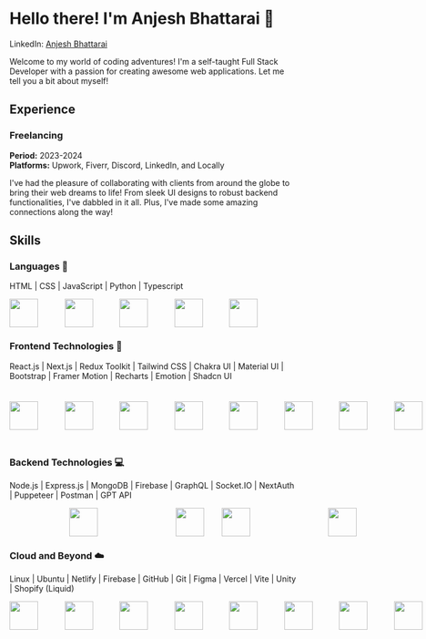 # Hello there! I'm Anjesh Bhattarai 🌟

LinkedIn: [Anjesh Bhattarai](http://www.linkedin.com/in/anjesh-bhattarai)  

Welcome to my world of coding adventures! I'm a self-taught Full Stack Developer with a passion for creating awesome web applications. Let me tell you a bit about myself!

## Experience

### Freelancing
**Period:** 2023-2024  
**Platforms:** Upwork, Fiverr, Discord, LinkedIn, and Locally

I've had the pleasure of collaborating with clients from around the globe to bring their web dreams to life! From sleek UI designs to robust backend functionalities, I've dabbled in it all. Plus, I've made some amazing connections along the way!

## Skills

### Languages 🚀
HTML  |  CSS  |  JavaScript  |  Python  |  Typescript
<div style="display: flex; align-items: center; ">
<img src="https://cdn.jsdelivr.net/gh/devicons/devicon@latest/icons/html5/html5-original.svg" width="50" height="50" style="margin-right: 15px;"><td>&nbsp;&nbsp;&nbsp;&nbsp;</td><td>&nbsp;&nbsp;&nbsp;&nbsp;</td>  
<img src="https://cdn.jsdelivr.net/gh/devicons/devicon@latest/icons/css3/css3-original.svg" width="50" height="50" style="margin-right: 15px;"><td>&nbsp;&nbsp;&nbsp;&nbsp;</td><td>&nbsp;&nbsp;&nbsp;&nbsp;</td>  
<img src="https://cdn.jsdelivr.net/gh/devicons/devicon@latest/icons/javascript/javascript-original.svg" width="50" height="50" style="margin-right: 15px;"><td>&nbsp;&nbsp;&nbsp;&nbsp;</td><td>&nbsp;&nbsp;&nbsp;&nbsp;</td>  
<img src="https://cdn.jsdelivr.net/gh/devicons/devicon@latest/icons/python/python-original.svg" width="50" height="50" style="margin-right: 15px;"><td>&nbsp;&nbsp;&nbsp;&nbsp;</td><td>&nbsp;&nbsp;&nbsp;&nbsp;</td>  
<img src="https://cdn.jsdelivr.net/gh/devicons/devicon@latest/icons/typescript/typescript-original.svg" width="50" height="50" style="margin-right: 15px;"><td>&nbsp;&nbsp;&nbsp;&nbsp;</td><td>&nbsp;&nbsp;&nbsp;&nbsp;</td>  
          
</div>

### Frontend Technologies 🎨
React.js  |  Next.js  |  Redux Toolkit  |  Tailwind CSS  |  Chakra UI  |  Material UI  |  Bootstrap  |  Framer Motion   |  Recharts  |  Emotion  |  Shadcn UI

<div style="display: flex; align-items: center; ">
<img src="https://cdn.jsdelivr.net/gh/devicons/devicon@latest/icons/react/react-original.svg"  width="50" height="50" style="margin-right: 15px;"><td>&nbsp;&nbsp;&nbsp;&nbsp;</td><td>&nbsp;&nbsp;&nbsp;&nbsp;</td>  
<img src="https://cdn.jsdelivr.net/gh/devicons/devicon@latest/icons/nextjs/nextjs-original.svg" width="50" height="50" style="margin-right: 15px;"><td>&nbsp;&nbsp;&nbsp;&nbsp;</td><td>&nbsp;&nbsp;&nbsp;&nbsp;</td>  
<img src="https://cdn.jsdelivr.net/gh/devicons/devicon@latest/icons/redux/redux-original.svg" width="50" height="50" style="margin-right: 15px;"><td>&nbsp;&nbsp;&nbsp;&nbsp;</td><td>&nbsp;&nbsp;&nbsp;&nbsp;</td>  
<img src="https://cdn.jsdelivr.net/gh/devicons/devicon@latest/icons/tailwindcss/tailwindcss-original.svg"  width="50" height="50" style="margin-right: 15px;"><td>&nbsp;&nbsp;&nbsp;&nbsp;</td><td>&nbsp;&nbsp;&nbsp;&nbsp;</td>  
<img src="https://github.com/AdminForIinRange/AdminForIinRange/assets/91888685/a677f9fe-40b0-47d3-907f-a9888c561e91" width="50" height="50" style="margin-right: 15px;"><td>&nbsp;&nbsp;&nbsp;&nbsp;</td><td>&nbsp;&nbsp;&nbsp;&nbsp;</td>  
<img src="https://cdn.jsdelivr.net/gh/devicons/devicon@latest/icons/materialui/materialui-original.svg"  width="50" height="50" style="margin-right: 15px;"><td>&nbsp;&nbsp;&nbsp;&nbsp;</td><td>&nbsp;&nbsp;&nbsp;&nbsp;</td>  
<img src="https://cdn.jsdelivr.net/gh/devicons/devicon@latest/icons/bootstrap/bootstrap-original.svg" width="50" height="50" style="margin-right: 15px;"><td>&nbsp;&nbsp;&nbsp;&nbsp;</td><td>&nbsp;&nbsp;&nbsp;&nbsp;</td>  
<img src="https://cdn.jsdelivr.net/gh/devicons/devicon@latest/icons/framermotion/framermotion-original.svg"  width="50" height="50" style="margin-right: 15px;"><td>&nbsp;&nbsp;&nbsp;&nbsp;</td><td>&nbsp;&nbsp;&nbsp;&nbsp;</td>  
<img src="https://github.com/AdminForIinRange/AdminForIinRange/assets/91888685/73a08aa8-9cbf-4708-87e5-b81b2820a9cd" width="80" height="40" style="margin-right: 15px;"><td>&nbsp;&nbsp;&nbsp;&nbsp;</td><td>&nbsp;&nbsp;&nbsp;&nbsp;</td>  
<img src="https://github.com/AdminForIinRange/AdminForIinRange/assets/91888685/bf5c6ec9-a5cc-4eb0-8714-8cdf84756656" width="50" height="50" style="margin-right: 15px;"><td>&nbsp;&nbsp;&nbsp;&nbsp;</td><td>&nbsp;&nbsp;&nbsp;&nbsp;</td>  


<img src="https://github.com/AdminForIinRange/AdminForIinRange/assets/91888685/a000baf2-9cf2-451c-8588-e3301803da6f" width="50" height="50" style="margin-right: 15px;"><td>&nbsp;&nbsp;&nbsp;&nbsp;</td><td>&nbsp;&nbsp;&nbsp;&nbsp;</td>  



</div>

### Backend Technologies 💻
Node.js  |  Express.js  |  MongoDB  |  Firebase  |  GraphQL  |  Socket.IO  |  NextAuth   |  Puppeteer  |  Postman  |  GPT API 

<div style="display: flex; align-items: center; ">
<img src="https://cdn.jsdelivr.net/gh/devicons/devicon@latest/icons/nodejs/nodejs-original.svg" width="50" height="50" style="margin-left: 105px;"><td>&nbsp;&nbsp;&nbsp;&nbsp;</td><td>&nbsp;&nbsp;&nbsp;&nbsp;</td>    
<img src="https://cdn.jsdelivr.net/gh/devicons/devicon@latest/icons/express/express-original.svg" width="50" height="50" style="margin-left: 105px;"><td>&nbsp;&nbsp;&nbsp;&nbsp;</td><td>&nbsp;&nbsp;&nbsp;&nbsp;</td>  
<img src="https://cdn.jsdelivr.net/gh/devicons/devicon@latest/icons/mongodb/mongodb-original-wordmark.svg" width="50" height="50" style="margin-right: 105px;"><td>&nbsp;&nbsp;&nbsp;&nbsp;</td><td>&nbsp;&nbsp;&nbsp;&nbsp;</td>  
<img src="https://cdn.jsdelivr.net/gh/devicons/devicon@latest/icons/graphql/graphql-plain.svg" width="50" height="50" style="margin-right: 150px;"><td>&nbsp;&nbsp;&nbsp;&nbsp;</td><td>&nbsp;&nbsp;&nbsp;&nbsp;</td>  
<img src="https://cdn.jsdelivr.net/gh/devicons/devicon@latest/icons/socketio/socketio-original.svg" width="50" height="50" style="margin-right: 15px;"><td>&nbsp;&nbsp;&nbsp;&nbsp;</td><td>&nbsp;&nbsp;&nbsp;&nbsp;</td>  
<img src="https://github.com/AdminForIinRange/AdminForIinRange/assets/91888685/3827ea85-c430-4ed6-996c-ce209ef02734" width="50" height="50" style="margin-right: 15px;"> <td>&nbsp;&nbsp;&nbsp;&nbsp;</td><td>&nbsp;&nbsp;&nbsp;&nbsp;</td>  
<img src="https://cdn.jsdelivr.net/gh/devicons/devicon@latest/icons/puppeteer/puppeteer-original.svg" width="50" height="50" style="margin-right: 15px;"> <td>&nbsp;&nbsp;&nbsp;&nbsp;</td><td>&nbsp;&nbsp;&nbsp;&nbsp;</td>  
<img src="https://cdn.jsdelivr.net/gh/devicons/devicon@latest/icons/postman/postman-original.svg" width="50" height="50" style="margin-right: 15px;"><td>&nbsp;&nbsp;&nbsp;&nbsp;</td><td>&nbsp;&nbsp;&nbsp;&nbsp;</td>  
<img src="https://github.com/AdminForIinRange/AdminForIinRange/assets/91888685/fd4bb29b-c861-4132-892d-f4da0c6ca679" width="50" height="50" style="margin-right: 15px;"><td>&nbsp;&nbsp;&nbsp;&nbsp;</td><td>&nbsp;&nbsp;&nbsp;&nbsp;</td>  



</div>

### Cloud and Beyond ☁️
Linux | Ubuntu | Netlify | Firebase | GitHub | Git | Figma | Vercel | Vite | Unity | Shopify (Liquid)
<div style="display: flex; align-items: center;">
<img src="https://cdn.jsdelivr.net/gh/devicons/devicon@latest/icons/linux/linux-original.svg" width="50" height="50" style="margin-right: 15px;"><td>&nbsp;&nbsp;&nbsp;&nbsp;</td><td>&nbsp;&nbsp;&nbsp;&nbsp;</td>           
<img src="https://cdn.jsdelivr.net/gh/devicons/devicon@latest/icons/ubuntu/ubuntu-original.svg" width="50" height="50" style="margin-right: 15px;"><td>&nbsp;&nbsp;&nbsp;&nbsp;</td><td>&nbsp;&nbsp;&nbsp;&nbsp;</td>  
<img src="https://cdn.jsdelivr.net/gh/devicons/devicon@latest/icons/netlify/netlify-original.svg" width="50" height="50" style="margin-right: 15px;"><td>&nbsp;&nbsp;&nbsp;&nbsp;</td><td>&nbsp;&nbsp;&nbsp;&nbsp;</td>  
<img src="https://cdn.jsdelivr.net/gh/devicons/devicon@latest/icons/firebase/firebase-original.svg" width="50" height="50" style="margin-right: 15px;"><td>&nbsp;&nbsp;&nbsp;&nbsp;</td><td>&nbsp;&nbsp;&nbsp;&nbsp;</td>  
<img src="https://cdn.jsdelivr.net/gh/devicons/devicon@latest/icons/github/github-original.svg" width="50" height="50" style="margin-right: 15px;"><td>&nbsp;&nbsp;&nbsp;&nbsp;</td><td>&nbsp;&nbsp;&nbsp;&nbsp;</td> 
<img src="https://cdn.jsdelivr.net/gh/devicons/devicon@latest/icons/git/git-original.svg" width="50" height="50" style="margin-right: 15px;"><td>&nbsp;&nbsp;&nbsp;&nbsp;</td><td>&nbsp;&nbsp;&nbsp;&nbsp;</td> 
<img src="https://cdn.jsdelivr.net/gh/devicons/devicon@latest/icons/figma/figma-original.svg" width="50" height="50" style="margin-right: 15px;"><td>&nbsp;&nbsp;&nbsp;&nbsp;</td><td>&nbsp;&nbsp;&nbsp;&nbsp;</td>  
<img src="https://cdn.jsdelivr.net/gh/devicons/devicon@latest/icons/vercel/vercel-original.svg" width="50" height="50" style="margin-right: 15px;"><td>&nbsp;&nbsp;&nbsp;&nbsp;</td><td>&nbsp;&nbsp;&nbsp;&nbsp;</td>  
<img src="https://cdn.jsdelivr.net/gh/devicons/devicon@latest/icons/vitejs/vitejs-original.svg" width="50" height="50" style="margin-right: 15px;"><td>&nbsp;&nbsp;&nbsp;&nbsp;</td><td>&nbsp;&nbsp;&nbsp;&nbsp;</td>  
<img src="https://cdn.jsdelivr.net/gh/devicons/devicon@latest/icons/unity/unity-plain.svg" width="50" height="50" style="margin-right: 15px;"><td>&nbsp;&nbsp;&nbsp;&nbsp;</td><td>&nbsp;&nbsp;&nbsp;&nbsp;</td>  
<img src="https://github.com/AdminForIinRange/AdminForIinRange/assets/91888685/0b69b735-78c7-4e2b-8b6a-15cedb1164f4" width="50" height="50" style="margin-right: 15px;"><td>&nbsp;&nbsp;&nbsp;&nbsp;</td><td>&nbsp;&nbsp;&nbsp;&nbsp;</td>  

</div>
